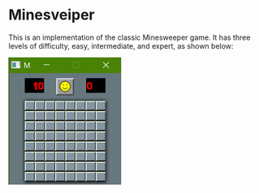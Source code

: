 # Minesveiper

This is an implementation of the classic Minesweeper game. 
It has three levels of difficulty, easy, intermediate, and expert, as shown below:

![main screen](https://github.com/evannes/Minesveiper/blob/master/minesveiper/img/beginnerGame.PNG?raw=true)
